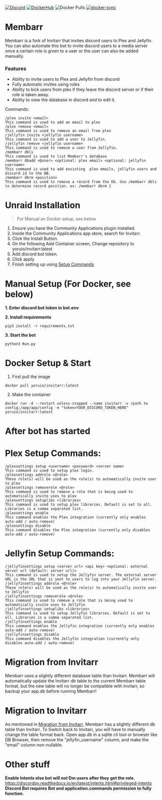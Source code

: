[![Discord](https://img.shields.io/discord/997761163020488815?color=7289DA&label=Discord&style=for-the-badge&logo=discord)](https://discord.gg/7hAUKKTyTd)
[![DockerHub](https://img.shields.io/badge/Docker-Hub-%23099cec?style=for-the-badge&logo=docker)](https://hub.docker.com/r/yoruio/membarr)
![Docker Pulls](https://img.shields.io/docker/pulls/yoruio/membarr?color=099cec&style=for-the-badge)
[![docker-sync](https://github.com/Yoruio/Membarr/actions/workflows/docker-sync.yml/badge.svg)](https://github.com/Yoruio/Membarr/actions/workflows/docker-sync.yml)

Membarr 
=================

Membarr is a fork of Invitarr that invites discord users to Plex and Jellyfin. You can also automate this bot to invite discord users to a media server once a certain role is given to a user or the user can also be added manually.  

### Features

- Ability to invite users to Plex and Jellyfin from discord 
- Fully automatic invites using roles 
- Ability to kick users from plex if they leave the discord server or if their role is taken away.
- Ability to view the database in discord and to edit it.

Commands: 

```
/plex invite <email>
This command is used to add an email to plex
/plex remove <email>
This command is used to remove an email from plex
/jellyfin invite <jellyfin username>
This command is used to add a user to Jellyfin.
/jellyfin remove <jellyfin username>
This command is used to remove a user from Jellyfin.
/membarr dbls
This command is used to list Membarr's database
/membarr dbadd <@user> <optional: plex email> <optional: jellyfin username>
This command is used to add exsisting  plex emails, jellyfin users and discord id to the DB.
/membarr dbrm <position>
This command is used to remove a record from the Db. Use /membarr dbls to determine record position. ex: /membarr dbrm 1
```

# Unraid Installation
> For Manual an Docker setup, see below

1. Ensure you have the Community Applications plugin installed.
2. Inside the Community Applications app store, search for Invitarr.
3. Click the Install Button.
4. On the following Add Container screen, Change repository to yoruio/invitarr:latest
5. Add discord bot token.
6. Click apply
7. Finish setting up using [Setup Commands](#after-bot-has-started)

# Manual Setup (For Docker, see below)

**1. Enter discord bot token in bot.env**

**2. Install requirements**

```
pip3 install -r requirements.txt 
```
**3. Start the bot**
```
python3 Run.py
```

# Docker Setup & Start

1. First pull the image 
```
docker pull yoruio/invitarr:latest
```
2. Make the container 
```
docker run -d --restart unless-stopped --name invitarr -v /path to config:/app/app/config -e "token=YOUR_DISCORD_TOKEN_HERE" yoruio/invitarr:latest
```

# After bot has started 

# Plex Setup Commands: 

```
/plexsettings setup <username> <password> <server name>
This command is used to setup plex login. 
/plexsettings addrole <@role>
These role(s) will be used as the role(s) to automatically invite user to plex
/plexsettings removerole <@role>
This command is used to remove a role that is being used to automatically invite uses to plex
/plexsettings setuplibs <libraries>
This command is used to setup plex libraries. Default is set to all. Libraries is a comma separated list.
/plexsettings enable
This command enables the Plex integration (currently only enables auto-add / auto-remove)
/plexsettings disable
This command disables the Plex integration (currently only disables auto-add / auto-remove)
```

# Jellyfin Setup Commands:
```
/jellyfinsettings setup <server url> <api key> <optional: external server url (default: server url)>
This command is used to setup the Jellyfin server. The external server URL is the URL that is sent to users to log into your Jellyfin server.
/jellyfinsettings addrole <@role>
These role(s) will be used as the role(s) to automatically invite user to Jellyfin
/jellyfinsettings removerole <@role>
This command is used to remove a role that is being used to automatically invite uses to Jellyfin
/jellyfinsettings setuplibs <libraries>
This command is used to setup Jellyfin libraries. Default is set to all. Libraries is a comma separated list.
/jellyfinsettings enable
This command enables the Jellyfin integration (currently only enables auto-add / auto-remove)
/jellyfinsettings disable
This command disables the Jellyfin integration (currently only disables auto-add / auto-remove)
```

# Migration from Invitarr
Membarr uses a slightly different database table than Invitarr. Membarr will automatically update the Invitarr db table to the current Membarr table format, but the new table will no longer be compatible with Invitarr, so backup your app.db before running Membarr!

# Migration to Invitarr
As mentioned in [Migration from Invitarr](#Migration-From-Invitarr), Membarr has a slightly different db table than Invitarr. To Switch back to Invitarr, you will have to manually change the table format back. Open app.db in a sqlite cli tool or browser like DB Browser, then remove the "jellyfin_username" column, and make the "email" column non-nullable.

# Other stuff
**Enable Intents else bot will not Dm users after they get the role.**
https://discordpy.readthedocs.io/en/latest/intents.html#privileged-intents
**Discord Bot requires Bot and application.commands permission to fully function.**

